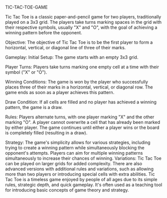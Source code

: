 TIC-TAC-TOE-GAME

Tic Tac Toe is a classic paper-and-pencil game for two players, traditionally played on a 3x3 grid. The players take turns marking spaces in the grid with their respective symbols, usually "X" and "O", with the goal of achieving a winning pattern before the opponent.

Objective:
The objective of Tic Tac Toe is to be the first player to form a horizontal, vertical, or diagonal line of three of their marks.

Gameplay:
Initial Setup: The game starts with an empty 3x3 grid.

Player Turns: Players take turns marking one empty cell at a time with their symbol ("X" or "O").

Winning Conditions: The game is won by the player who successfully places three of their marks in a horizontal, vertical, or diagonal row. The game ends as soon as a player achieves this pattern.

Draw Condition: If all cells are filled and no player has achieved a winning pattern, the game is a draw.

Rules:
Players alternate turns, with one player marking "X" and the other marking "O".
A player cannot overwrite a cell that has already been marked by either player.
The game continues until either a player wins or the board is completely filled (resulting in a draw).


Strategy:
The game's simplicity allows for various strategies, including trying to create a winning pattern while simultaneously blocking the opponent's attempts.
Players can aim for multiple winning patterns simultaneously to increase their chances of winning.
Variations:
Tic Tac Toe can be played on larger grids for added complexity.
There are also advanced versions with additional rules and variations, such as allowing more than two players or introducing special cells with extra abilities.
Tic Tac Toe is a timeless game enjoyed by people of all ages due to its simple rules, strategic depth, and quick gameplay. It's often used as a teaching tool for introducing basic concepts of game theory and strategy.
